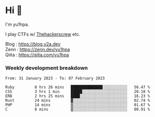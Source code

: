# Hi 👋

I'm yu1hpa.

I play CTFs w/ [Thehackerscrew](https://www.thehackerscrew.team/) etc.

Blog : https://blog.y2a.dev  
Zenn : https://zenn.dev/yu1hpa  
Qiita : https://qiita.com/yu1hpa  

### Weekly development breakdown

<!--START_SECTION:waka-->

```text
From: 31 January 2023 - To: 07 February 2023

Ruby         8 hrs 26 mins   ██████████████░░░░░░░░░░░   56.47 %
CSS          3 hrs 1 min     █████░░░░░░░░░░░░░░░░░░░░   20.18 %
ERB          2 hrs 25 mins   ████░░░░░░░░░░░░░░░░░░░░░   16.23 %
Rust         24 mins         ▓░░░░░░░░░░░░░░░░░░░░░░░░   02.74 %
PHP          14 mins         ▒░░░░░░░░░░░░░░░░░░░░░░░░   01.67 %
C            8 mins          ▒░░░░░░░░░░░░░░░░░░░░░░░░   00.91 %
```

<!--END_SECTION:waka-->

